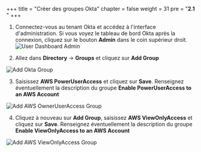+++
title = "Créer des groupes Okta"
chapter = false
weight = 31
pre = "<b>2.1 </b>"
+++
1. Connectez-vous au tenant Okta et accédez à l'interface d'administration. Si vous voyez le tableau de bord Okta après la connexion, cliquez sur le bouton **Admin** dans le coin supérieur droit.
![User Dashboard Admin](/images/55_user_dashboard_admin.png)

2. Allez dans **Directory** -> **Groups** et cliquez sur **Add Group**

![Add Okta Group](/images/60_add_okta_group.png)

3. Saisissez **AWS PowerUserAccess** et cliquez sur **Save**. Renseignez éventuellement la description du groupe **Enable PowerUserAccess to an AWS Account**

![Add AWS OwnerUserAccess Group](/images/70_add_aws_owerUserAccess_group.png)

4. Cliquez à nouveau sur **Add Group**, saisissez **AWS ViewOnlyAccess** et cliquez sur **Save**. Renseignez éventuellement la description du groupe **Enable ViewOnlyAccess to an AWS Account**

![Add AWS ViewOnlyAccess Group](/images/80_add_aws_viewOnlyAccess_group.png)
